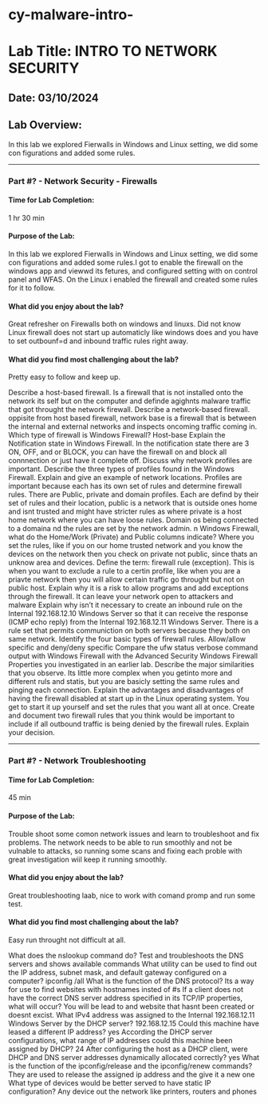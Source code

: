 # cy-malware-intro-
# Lab Title: 	INTRO TO NETWORK SECURITY

## Date: 03/10/2024

## Lab Overview:

In this lab we explored Fierwalls in Windows and Linux setting, we did some con figurations and added some rules.

---

### Part #? - Network Security - Firewalls

#### Time for Lab Completion:

1 hr 30 min

#### Purpose of the Lab:

In this lab we explored Fierwalls in Windows and Linux setting, we did some con figurations and added some rules.I got to enable the firewall on the windows app and viewwd its fetures, and configured setting with on control panel and WFAS. On the Linux i enabled the firewall and created some rules for it to follow. 

#### What did you enjoy about the lab?

Great refresher on Firewalls both on windows and linuxs. Did not know Linux firewall does not start up automaticly like windows does and you have to set outbounf=d and inbound traffic rules right away.

#### What did you find most challenging about the lab?

Pretty easy to follow and keep up.

Describe a host-based firewall. 
Is a firewall that is not installed onto the network its self but on the computer and definde agighnts malware traffic that got throught the network firewall.
Describe a network-based firewall.
oppisite from host based firewall, network base is a firewall that is between the internal and external networks and inspects oncoming traffic coming in.
Which type of firewall is Windows Firewall?
Host-base
Explain the Notification state in Windows Firewall.
In the notification state there are 3 ON, OFF, and or BLOCK, you can have the firewall on and block all connnection or just have it complete off.
Discuss why network profiles are important.
Describe the three types of profiles found in the Windows Firewall.
Explain and give an example of network locations.
Profiles are important because each has its own set of rules and determine firewall rules. There are Public, private and domain profiles. Each are defind by their set of rules and their location, public is a network that is outside ones home and isnt trusted and might have stricter rules as where private is a host home network where you can have loose rules. Domain os being connected to a domaina nd the rules are set by the network admin.
n Windows Firewall, what do the Home/Work (Private) and Public columns indicate?
Where you set the rules, like if you on our home trusted network and you know the devices on the network then you check on private  not public, since thats an unknow area and devices.
Define the term: firewall rule (exception).
This is when you want to exclude a rule to a certin profile, like when you are a priavte network then you will allow certain traffic go throught but not on public host.
Explain why it is a risk to allow programs and add exceptions through the firewall.
It can leave your network open to attackers and malware
Explain why isn’t it necessary to create an inbound rule on the Internal 192.168.12.10 Windows Server so that it can receive the response (ICMP echo reply) from the Internal 192.168.12.11 Windows Server.
There is a rule set that permits communiction on both servers because they both on same network.
Identify the four basic types of firewall rules.
Allow/allow specific and deny/deny specific
Compare the ufw status verbose command output with Windows Firewall with the Advanced Security Windows Firewall Properties you investigated in an earlier lab. Describe the major similarities that you observe.
Its little more complex when you getinto more and different ruls and statis, but you are basicly setting the same rules and pinging each connection.
Explain the advantages and disadvantages of having the firewall disabled at start up in the Linux operating system.
You get to start it up yourself and set the rules that you want all at once.
Create and document two firewall rules that you think would be important to include if all outbound traffic is being denied by the firewall rules. Explain your decision.

---

### Part #? - Network Troubleshooting

#### Time for Lab Completion:

45 min

#### Purpose of the Lab:

Trouble shoot some comon network issues and learn to troubleshoot and fix problems. The network needs to be able to run smoothly and not be vulnable to attacks, so running some scans and fixing each proble with great investigation wiil keep it running smoothly.

#### What did you enjoy about the lab?

Great troubleshooting laab, nice to work with comand promp and run some test.

#### What did you find most challenging about the lab?

Easy run throught not difficult at all.

What does the nslookup command do?
Test and troubleshoots the DNS servers and shows available commands
What utility can be used to find out the IP address, subnet mask, and default gateway configured on a computer?
ipconfig /all
What is the function of the DNS protocol?
Its a way for use to find websites with hostnames insted of #s
If a client does not have the correct DNS server address specified in its TCP/IP properties, what will occur?
You will be lead to and website that hasnt been created or doesnt excist.
What IPv4 address was assigned to the Internal 192.168.12.11 Windows Server by the DHCP server?
192.168.12.15
Could this machine have leased a different IP address?
yes
According the DHCP server configurations, what range of IP addresses could this machine been assigned by DHCP?
24
After configuring the host as a DHCP client, were DHCP and DNS server addresses dynamically allocated correctly?
yes
What is the function of the ipconfig/release and the ipconfig/renew commands?
They are used to release the assigned ip address and the give it a new one
What type of devices would be better served to have static IP configuration?
Any device out the network like printers, routers and phones
